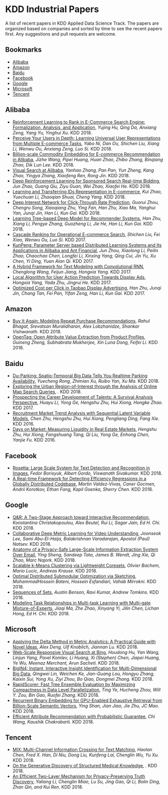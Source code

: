 # KDD Industrial Papers
A list of recent papers in KDD Applied Data Science Track. The papers are organized based on companies and sorted by time to see the recent papers first. Any suggestions and pull requests are welcome. 

## Bookmarks
  * [Alibaba](#Microsoft)
  * [Amazon](#amazon)
  * [Baidu](#Microsoft)
  * [Facebook](#facebook)
  * [Google](#google)
  * [Microsoft](#Microsoft)
  * [Tencent](#Microsoft)

## Alibaba
  * [Reinforcement Learning to Rank in E-Commerce Search Engine: Formalization, Analysis, and Application](https://arxiv.org/pdf/1803.00710), *Yujing Hu, Qing Da, Anxiang Zeng, Yang Yu, Yinghui Xu.* KDD 2018.
  * [Perceive Your Users  in Depth: Learning  Universal User Representations from Multiple  E-commerce Tasks](https://arxiv.org/pdf/1805.10727), *Yabo Ni, Dan Ou, Shichen Liu, Xiang Li, Wenwu Ou, Anxiang Zeng, Luo Si.* KDD 2018.
  * [Billion-scale  Commodity Embedding for E-commerce Recommendation in Alibaba](https://arxiv.org/pdf/1803.02349.pdf), *Jizhe Wang, Pipei Huang, Huan Zhao, Zhibo Zhang, Binqiang Zhao, Dik Lun Lee.* KDD 2018.
  * [Visual Search at  Alibaba](), *Yanhao Zhang, Pan Pan, Yun Zheng, Kang Zhao, Yingya Zhang, Xiaofeng Ren, Rong Jin.* KDD 2018.
  * [Deep Reinforcement  Learning for Sponsored Search Real-time Bidding](https://arxiv.org/pdf/1803.00259), *Jun Zhao, Guang Qiu, Ziyu Guan, Wei Zhao, Xiaofei He.* KDD 2018.
  * [Learning and Transferring IDs Representation in E-commerce](https://arxiv.org/pdf/1712.08289), *Kui Zhao, Yuechuan Li, Zhaoqian Shuai, Cheng Yang.* KDD 2018.
  * [Deep Interest Network for Click-Through Rate Prediction](https://arxiv.org/pdf/1706.06978), *Guorui Zhou, Chengru Song, Xiaoqiang Zhu, Ying Fan, Han Zhu, Xiao Ma, Yanghui Yan, Junqi Jin, Han Li, Kun Gai.* KDD 2018.
  * [Learning Tree-based Deep Model for Recommender Systems](https://arxiv.org/pdf/1801.02294), *Han Zhu, Xiang Li, Pengye Zhang, Guozheng Li, Jie He, Han Li, Kun Gai.* KDD 2018.
  * [Cascade Ranking for Operational E-commerce Search](https://arxiv.org/pdf/1706.02093), *Shichen Liu, Fei Xiao, Wenwu Ou, Luo Si.* KDD 2017.
  * [KunPeng: Parameter Server based Distributed Learning Systems and Its Applications in  Alibaba and Ant Financial](http://library.usc.edu.ph/ACM/KKD%202017/pdfs/p1693.pdf), *Jun Zhou, Xiaolong Li, Peilin Zhao, Chaochao Chen, Longfei Li, Xinxing Yang, Qing Cui, Jin Yu, Xu Chen, Yi Ding, Yuan Alan Qi.* KDD 2017.
  * [A Hybrid Framework for Text Modeling  with Convolutional RNN](http://library.usc.edu.ph/ACM/KKD%202017/pdfs/p2061.pdf), *Chenglong Wang, Feijun Jiang, Hongxia Yang.* KDD 2017.
  * [Local Algorithm for  User Action  Prediction Towards Display Ads](http://faculty.engineering.asu.edu/jingruihe/wp-content/uploads/2014/10/mypaper_CR.pdf), *Hongxia Yang, Yada Zhu, Jingrui He.* KDD 2017.
  * [Optimized Cost per Click in Taobao Display Advertising](https://arxiv.org/pdf/1703.02091.pdf), *Han Zhu, Junqi Jin, Chang Tan, Fei Pan, Yifan Zeng, Han Li, Kun Gai.* KDD 2017.

## Amazon
  * [Buy It Again: Modeling Repeat Purchase Recommendations](https://dl.acm.org/ft_gateway.cfm?id=3219891&type=pdf), *Rahul Bhagat, Srevatsan Muralidharan, Alex Lobzhanidze, Shankar Vishwanath.* KDD 2018.
  * [OpenTag: Open Attribute Value Extraction from Product Profiles](https://arxiv.org/pdf/1806.01264), *Guineng Zheng, Subhabrata Mukherjee, Xin Luna Dong, Feifei Li.* KDD 2018.

## Baidu
  * [Du-Parking: Spatio-Temporal Big Data Tells You Realtime Parking Availability](https://dl.acm.org/ft_gateway.cfm?id=3219876&type=pdf), *Yuecheng Rong, Zhimian Xu, Ruibo Yan, Xu Ma.* KDD 2018.
  * [Exploring the Urban Region-of-Interest  through the Analysis of Online Map Search Queries](), *.* KDD 2018.
  * [Prospecting the Career Development of Talents: A Survival Analysis Perspective](https://webpages.uncc.edu/~hli38/paper/KDD_2017_CDT.pdf), *Huayu Li, Yong Ge, Hengshu Zhu, Hui Xiong, Hongke Zhao.* KDD 2017.
  * [Recruitment Market Trend Analysis with  Sequential Latent Variable Models](https://arxiv.org/pdf/1712.02975.pdf), *Chen Zhu, Hengshu Zhu, Hui Xiong, Pengliang Ding, Fang Xie.* KDD 2016.
  * [Days on Market: Measuring Liquidity in  Real Estate Markets](http://bigdata.ustc.edu.cn/paper_pdf/2016/Hengshu-Zhu-KDD.pdf), *Hengshu Zhu, Hui Xiong, Fangshuang Tang, Qi Liu, Yong Ge, Enhong Chen, Yanjie Fu.* KDD 2016.

## Facebook
  * [Rosetta: Large Scale System for Text Detection and Recognition in Images](https://research.fb.com/wp-content/uploads/2018/10/Rosetta-Large-scale-system-for-text-detection-and-recognition-in-images.pdf), *Fedor Borisyuk, Albert Gordo, Viswanath Sivakumar.* KDD 2018.
  * [A Real-time Framework for Detecting Efficiency Regressions in a Globally Distributed Codebase](https://research.fb.com/wp-content/uploads/2018/06/A-real-time-framework-for-detecting-efficiency-regressions-in-a-globally-distributed-codebase.pdf), *Martin Valdez-Vivas, Caner Gocmen, Andrii Korotkov, Ethan Fang, Kapil Goenka, Sherry Chen.* KDD 2018.

## Google
  * [Q&R: A Two-Stage Approach toward Interactive Recommendation](http://www.alexbeutel.com/papers/q-and-r-kdd2018.pdf), *Konstantina Christakopoulou, Alex Beutel, Rui Li, Sagar Jain, Ed H. Chi.* KDD 2018.
  * [Collaborative Deep Metric Learning for Video Understanding](http://www.joonseok.net/papers/cdml.pdf), *Joonseok Lee, Sami Abu-El-Haija, Balakrishnan Varadarajan, Apostol (Paul) Natsev.* KDD 2018.
  * [Anatomy of a Privacy-Safe Large-Scale Information Extraction System Over Email](https://pub-tools-public-publication-data.storage.googleapis.com/pdf/f7ca97121ebbf35dafbcd1acbde12ff5a2b51134.pdf), *Ying Sheng, Sandeep Tata, James B. Wendt, Jing Xie, Qi Zhao, Marc Najork.* KDD 2018.
  * [Scalable k-Means Clustering via Lightweight Coresets](https://pub-tools-public-publication-data.storage.googleapis.com/pdf/60f126810584b1c1fba3dcc428053125d006254c.pdf), *Olivier Bachem, Mario Lucic, Andreas Krause.* KDD 2018.
  * [Optimal Distributed Submodular Optimization via Sketching](https://dl.acm.org/ft_gateway.cfm?id=3220081&type=pdf), *MohammadHossein Bateni, Hossein Esfandiari, Vahab Mirrokni.* KDD 2018.
  * [Sequences of Sets](https://www.cs.cornell.edu/~arb/papers/sequences-of-sets-KDD-2018.pdf), *Austin Benson, Ravi Kumar, Andrew Tomkins.* KDD 2018.
  * [Modeling Task Relationships in Multi-task Learning with Multi-gate Mixture-of-Experts](https://dl.acm.org/ft_gateway.cfm?id=3220007&type=pdf), *Jiaqi Ma, Zhe Zhao, Xinyang Yi, Jilin Chen, Lichan Hong, Ed H. Chi.* KDD 2018.

## Microsoft
  * [Applying the Delta Method in Metric Analytics: A Practical Guide with Novel Ideas](https://arxiv.org/pdf/1803.06336), *Alex Deng, Ulf Knoblich, Jiannan Lu.* KDD 2018.
  * [Web-Scale Responsive Visual Search at Bing](https://arxiv.org/pdf/1802.04914.pdf), *Houdong Hu, Yan Wang, Linjun Yang, Pavel Komlev, Li Huang, Xi (Stephen) Chen, Jiapei Huang, Ye Wu, Meenaz Merchant, Arun Sacheti.* KDD 2018.
  * [BigIN4: Instant, Interactive Insight Identification for Multi-Dimensional Big Data](https://www.microsoft.com/en-us/research/uploads/prod/2018/06/BigIN4-SigKDD.pdf), *Qingwei Lin, Weichen Ke, Jian-Guang Lou, Hongyu Zhang, Kaixin Sui, Yong Xu, Ziyi Zhou, Bo Qiao, Dongmei Zhang.* KDD 2018.
  * [RapidScorer: Fast Tree Ensemble Evaluation by Maximizing Compactness in Data Level Parallelization](http://ai.stanford.edu/~wzou/kdd_rapidscorer.pdf), *Ting Ye, Hucheng Zhou, Will Y. Zou, Bin Gao, Ruofei Zhang.* KDD 2018.
  * [Recurrent Binary Embedding for GPU-Enabled Exhaustive Retrieval from Billion-Scale Semantic Vectors](https://arxiv.org/pdf/1802.06466), *Ying Shan, Jian Jiao, Jie Zhu, JC Mao.* KDD 2018.
  * [Efficient Attribute Recommendation with Probabilistic Guarantee](https://www.microsoft.com/en-us/research/uploads/prod/2018/07/KDD18TopKAttr.pdf), *Chi Wang, Kaushik Chakrabarti.* KDD 2018.

## Tencent
  * [MIX: Multi-Channel Information Crossing for Text Matching](https://sites.ualberta.ca/~dniu/Homepage/Publications_files/hchen-kdd18.pdf), *Haolan Chen, Fred X. Han, Di Niu, Dong Liu, Kunfeng Lai, Chenglin Wu, Yu Xu.* KDD 2018.
  * [On the Generative Discovery of Structured Medical Knowledge](), *.* KDD 2018.
  * [An Efficient Two-Layer Mechanism for Privacy-Preserving Truth Discovery](http://www.bolin-ding.com/papers/kdd18dptruth.pdf), *Yaliang Li, Chenglin Miao, Lu Su, Jing Gao, Qi Li, Bolin Ding, Zhan Qin, and Kui Ren.* KDD 2018.
